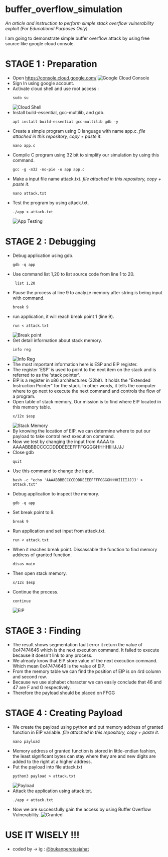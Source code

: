 # buffer_overflow_simulation
*An article and instruction to perform simple stack overflow vulnerability exploit (For Educational Purposes Only).*

I am going to demonstrate simple buffer overflow attack by using free source like google cloud console.
# STAGE 1 : Preparation
- Open https://console.cloud.google.com/
 ![Google Cloud Console](https://github.com/JFeo390w9tgf/buffer_overflow_simulation/blob/main/img/Screenshot%202024-03-13%20162739.png)
- Sign In using google account.
- Activate cloud shell and use root access :
  ```
  sudo su
  ```
  ![Cloud Shell](https://github.com/JFeo390w9tgf/buffer_overflow_simulation/blob/main/img/Screenshot%202024-03-13%20215016.png)
- Install build-essential, gcc-multilib, and gdb.
  ```
  apt install build-essential gcc-multilib gdb -y
  ```
- Create a simple program using C language with name app.c.  *file attached in this repository, copy + paste it*.
  ```
  nano app.c
  ```
- Compile C program using 32 bit to simplify our simulation by using this command.
  ```
  gcc -g -m32 -no-pie -o app app.c
  ```
- Make a input file name attack.txt.  *file attached in this repository, copy + paste it*.
  ```
  nano attack.txt
  ```
- Test the program by using attack.txt.
  ```
  ./app < attack.txt
  ```
  ![App Testing](https://github.com/JFeo390w9tgf/buffer_overflow_simulation/blob/main/img/Screenshot%202024-03-13%20172856.png?raw=true)
# STAGE 2 : Debugging
- Debug application using gdb.
  ```
  gdb -q app
  ```
- Use command list 1,20 to list source code from line 1 to 20.
  ```
   list 1,20
  ```
- Pause the process at line 9 to analyze memory after string is being input with command.
  ```
  break 9
  ```
- run application, it will reach break point 1 (line 9).
  ```
  run < attack.txt
  ```
  ![Break point](https://github.com/JFeo390w9tgf/buffer_overflow_simulation/blob/main/img/Screenshot%202024-03-13%20173427.png?raw=true)
- Get detail information about stack memory.
  ```
  info reg
  ```
  ![Info Reg](https://github.com/JFeo390w9tgf/buffer_overflow_simulation/blob/main/img/Screenshot%202024-03-13%20175330.png?raw=true)
- The most important information here is ESP and EIP register.
- The register ‘ESP’ is used to point to the next item on the stack and is referred to as the ‘stack pointer’.
- EIP is a register in x86 architectures (32bit). It holds the "Extended Instruction Pointer" for the stack. In other words, it tells the computer where to go next to execute the next command and controls the flow of a program.
- Open table of stack memory, Our mission is to find where EIP located in this memory table.
  ```
  x/12x $esp
  ```
  ![Stack Memory](https://github.com/JFeo390w9tgf/buffer_overflow_simulation/blob/main/img/Screenshot%202024-03-13%20175556.png?raw=true)
- By knowing the location of EIP, we can determine where to put our payload to take control next execution command.
- Now we test by changing the input from AAAA to AAAABBBBCCCCDDDDEEEEFFFFGGGGHHHHIIIIJJJJ
- Close gdb
  ```
  quit
  ```
- Use this command to change the input.
  ```
  bash -c "echo 'AAAABBBBCCCCDDDDEEEEFFFFGGGGHHHHIIIIJJJJ' > attack.txt"
  ```
- Debug application to inspect the memory.
  ```
  gdb -q app
  ```
- Set break point to 9.
  ```
  break 9
  ```
- Run application and set input from attack.txt.
  ```
  run < attack.txt
  ```
- When it reaches break point. Dissassable the function to find memory address of granted function.
  ```
  disas main
  ```
- Then open stack memory.
  ```
  x/12x $esp
  ```
- Continue the process.
  ```
  continue
  ```
  ![EIP](https://github.com/JFeo390w9tgf/buffer_overflow_simulation/blob/main/img/Screenshot%202024-03-13%20212616.png)
# STAGE 3 : Finding
- The result shows segmentation fault error it return the value of 0x47474646 which is the next execution command. It failed to execute because it doesn't link to any process.
- We already know that EIP store value of the next execution command. Which mean 0x47474646 is the value of EIP.
- From the memory table we can find the position of EIP is on 4rd column and second row.
- Because we use alphabet character we can easily conclude that 46 and 47 are F and G respectively.
- Therefore the payload should be placed on FFGG
# STAGE 4 : Creating Payload
- We create the payload using python  and  put memory address of granted function in EIP variable. *file attached in this repository, copy + paste it*.
  ```
  nano payload
  ```
- Memory address of granted function is stored in little-endian fashion, the least significant bytes can stay where they are and new digits are added to the right at a higher address.
- Put the payload into file attack.txt
  ```
  python3 payload > attack.txt
   ```
  ![Payload](https://github.com/JFeo390w9tgf/buffer_overflow_simulation/blob/main/img/Screenshot%202024-03-13%20172704.png?raw=true)
- Attack the application using attack.txt.
   ```
  ./app < attack.txt
   ```
- Now we are successfully gain the access by using Buffer Overflow Vulnerability.
  ![Granted](https://github.com/JFeo390w9tgf/buffer_overflow_simulation/blob/main/img/Screenshot%202024-03-13%20172739.png?raw=true)

USE IT WISELY !!!
============
- coded by -> ig : [@bukanperetasjahat](https://instagram.com/bukanperetasjahat/)
